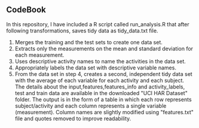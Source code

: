 ## CodeBook
In this repository, I have included a R script called run_analysis.R that after following transformations, saves tidy data as tidy_data.txt file.
1.	Merges the training and the test sets to create one data set.
2.	Extracts only the measurements on the mean and standard deviation for each measurement.
3.	Uses descriptive activity names to name the activities in the data set.
4.	Appropriately labels the data set with descriptive variable names.
5.	From the data set in step 4, creates a second, independent tidy data set with the average of each variable for each activity and each subject.
The details about the input,features,features_info and activity_labels, test and train data are available in the downloaded "UCI HAR Dataset" folder.
The output is in the form of a table in which each row represents subject/activity and each column represents a single variable (measurement). Column names are slightly modified using "features.txt" file and quotes removed to improve readability.
